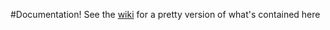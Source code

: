 #Documentation!
See the [wiki](https://github.com/stockHuman/SpeculativeDesign/wiki) for a pretty version of what's contained here
